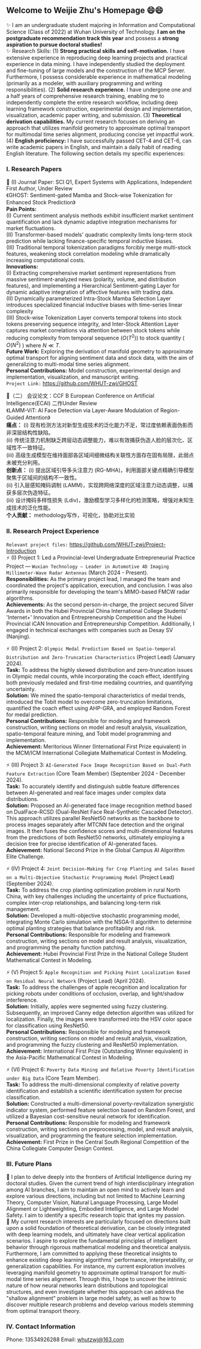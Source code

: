 ## Welcome to Weijie Zhu's Homepage 😄😄
✨ I am an undergraduate student majoring in Information and Computational Science (Class of 2022) at Wuhan University of Technology. **I am on the postgraduate recommendation track this year** and possess a **strong aspiration to pursue doctoral studies!** <br>
✨ Research Skills: (1) **Strong practical skills and self-motivation.** I have extensive experience in reproducing deep learning projects and practical experience in data mining. I have independently studied the deployment and fine-tuning of large models and the construction of the MCP Server. Furthermore, I possess considerable experience in mathematical modeling (primarily as a modeler, with auxiliary programming and writing responsibilities). (2) **Solid research experience.** I have undergone one and a half years of comprehensive research training, enabling me to independently complete the entire research workflow, including deep learning framework construction, experimental design and implementation, visualization, academic paper writing, and submission. (3) **Theoretical derivation capabilities.** My current research focuses on deriving an approach that utilizes manifold geometry to approximate optimal transport for multimodal time series alignment, producing concise yet impactful work. (4) **English proficiency:** I have successfully passed CET-4 and CET-6, can write academic papers in English, and maintain a daily habit of reading English literature. The following section details my specific experiences: <br>


### I. Research Papers
💬 (I) Journal Paper: SCI Q1, Expert Systems with Applications, Independent First Author, Under Review<br>
《GHOST: Sentiment-gated Mamba and Stock-wise Tokenization for Enhanced Stock Prediction》<br>
**Pain Points:** <br>
(I) Current sentiment analysis methods exhibit insufficient market sentiment quantification and lack dynamic adaptive integration mechanisms for market fluctuations.<br>
(II) Transformer-based models' quadratic complexity limits long-term stock prediction while lacking finance-specific temporal inductive biases.<br>
(III) Traditional temporal tokenization paradigms forcibly merge multi-stock features, weakening stock correlation modeling while dramatically increasing computational costs.<br>
**Innovations:** <br>
(I) Extracting comprehensive market sentiment representations from massive sentiment-analyzed news (polarity, volume, and distribution features), and implementing a Hierarchical Sentiment-gating Layer for dynamic adaptive integration of affective features with trading data.<br>
(II) Dynamically parameterized Intra-Stock Mamba Selection Layer introduces specialized financial inductive biases with time-series linear complexity<br>
(III) Stock-wise Tokenization Layer converts temporal tokens into stock tokens preserving sequence integrity, and Inter-Stock Attention Layer captures market correlations via attention between stock tokens while reducing complexity from temporal sequence ($O(T^2)$) to stock quantity ( $O(N^2)$ ) where $N \ll T$.<br>
**Future Work:** Exploring the derivation of manifold geometry to approximate optimal transport for aligning sentiment data and stock data, with the aim of generalizing to multi-modal time series alignment.<br>
**Personal Contributions:** Model construction, experimental design and implementation, visualization, and manuscript writing.<br>
```Project Link:``` https://github.com/WHUT-zwj/GHOST <br>

💬（二） 会议论文：CCF B European Conference on Artificial Intelligence(ECAI) 二作Under Review<br>
《LAMM-ViT: AI Face Detection via Layer-Aware Modulation of Region-Guided Attention》<br>
**痛点：** 
(i) 现有检测方法对新型生成技术的泛化能力不足，常过度依赖表面伪影而非深层结构性缺陷。<br>
(ii) 传统注意力机制缺乏跨层动态调整能力，难以有效捕获伪造人脸的层次化、区域性不一致特征。<br>
(iii) 高级生成模型在维持面部各区域间细微结构关联性方面存在固有局限，此弱点未被充分利用。<br>
**创新点：** 
(i) 提出区域引导多头注意力 (RG-MHA)，利用面部关键点精确引导模型聚焦于区域间的结构不一致性。<br>
(ii) 引入层感知掩码调制 (LAMM)，实现跨网络深度的区域注意力动态调整，以捕获多层次伪造特征。<br>
(iii) 设计掩码多样性损失 (Ldiv)，激励模型学习多样化的检测策略，增强对未知生成技术的泛化性能。<br>
**个人贡献：** methodology写作，可视化，协助对比实验


### II. Research Project Experience<br>
`Relevant project files:` https://github.com/WHUT-zwj/Project-Introduction <br>
⚡ (I) Project 1: Led a Provincial-level Undergraduate Entrepreneurial Practice Project — ```Wuxian Technology — Leader in Automotive 4D Imaging Millimeter-Wave Radar Antennas``` (March 2024 - Present).<br>
**Responsibilities:** As the primary project lead, I managed the team and coordinated the project's application, execution, and conclusion. I was also primarily responsible for developing the team's MIMO-based FMCW radar algorithms.<br>
**Achievements:** As the second person-in-charge, the project secured Silver Awards in both the Hubei Provincial China International College Students' 'Internet+' Innovation and Entrepreneurship Competition and the Hubei Provincial iCAN Innovation and Entrepreneurship Competition. Additionally, I engaged in technical exchanges with companies such as Desay SV (Nanjing).<br>

⚡ (II) Project 2: ```Olympic Medal Prediction Based on Spatio-temporal Distribution and Zero-Truncation Characteristics``` (Project Lead) (January 2024).<br>
**Task:** To address the highly skewed distribution and zero-truncation issues in Olympic medal counts, while incorporating the coach effect, identifying both previously medaled and first-time medaling countries, and quantifying uncertainty.<br>
**Solution:** We mined the spatio-temporal characteristics of medal trends, introduced the Tobit model to overcome zero-truncation limitations, quantified the coach effect using AHP-GRA, and employed Random Forest for medal prediction.<br>
**Personal Contributions:** Responsible for modeling and framework construction, writing sections on model and result analysis, visualization, spatio-temporal feature mining, and Tobit model programming and implementation.<br>
**Achievement:** Meritorious Winner (International First Prize equivalent) in the MCM/ICM International Collegiate Mathematical Contest in Modeling.<br>


⚡ (III) Project 3: ```AI-Generated Face Image Recognition Based on Dual-Path Feature Extraction``` (Core Team Member) (September 2024 - December 2024).<br>
**Task:** To accurately identify and distinguish subtle feature differences between AI-generated and real face images under complex data distributions.<br>
**Solution:** Proposed an AI-generated face image recognition method based on DualFace-RCSD (Dual-ResNet Face Real-Synthetic Cascaded Detector). This approach utilizes parallel ResNet50 networks as the backbone to process images separately after MTCNN face detection and the original images. It then fuses the confidence scores and multi-dimensional features from the predictions of both ResNet50 networks, ultimately employing a decision tree for precise identification of AI-generated faces.<br>
**Achievement:** National Second Prize in the Global Campus AI Algorithm Elite Challenge.<br>

⚡ (IV) Project 4: ```Joint Decision-Making for Crop Planting and Sales Based on a Multi-Objective Stochastic Programming Model``` (Project Lead) (September 2024).<br>
**Task:** To address the crop planting optimization problem in rural North China, with key challenges including the uncertainty of price fluctuations, complex inter-crop relationships, and balancing long-term risk management.<br>
**Solution:** Developed a multi-objective stochastic programming model, integrating Monte Carlo simulation with the NSGA-II algorithm to determine optimal planting strategies that balance profitability and risk.<br>
**Personal Contributions:** Responsible for modeling and framework construction, writing sections on model and result analysis, visualization, and programming the penalty function patching.<br>
**Achievement:** Hubei Provincial First Prize in the National College Student Mathematical Contest in Modeling.<br>

⚡ (V) Project 5: ```Apple Recognition and Picking Point Localization Based on Residual Neural Network``` (Project Lead) (April 2024).<br>
**Task:** To address the challenges of apple recognition and localization for picking robots under conditions of occlusion, overlap, and light/shadow interference.<br>
**Solution:** Initially, apples were segmented using fuzzy clustering. Subsequently, an improved Canny edge detection algorithm was utilized for localization. Finally, the images were transformed into the HSV color space for classification using ResNet50.<br>
**Personal Contributions:** Responsible for modeling and framework construction, writing sections on model and result analysis, visualization, and programming the fuzzy clustering and ResNet50 implementation.<br>
**Achievement:** International First Prize (Outstanding Winner equivalent) in the Asia-Pacific Mathematical Contest in Modeling.<br>

⚡ (VI) Project 6: ```Poverty Data Mining and Relative Poverty Identification under Big Data``` (Core Team Member).<br>
**Task:** To address the multi-dimensional complexity of relative poverty identification and establish a scientific identification system for precise classification.<br>
**Solution:** Constructed a multi-dimensional poverty-revitalization synergistic indicator system, performed feature selection based on Random Forest, and utilized a Bayesian cost-sensitive neural network for identification.<br>
**Personal Contributions:** Responsible for modeling and framework construction, writing sections on preprocessing, model, and result analysis, visualization, and programming the feature selection implementation.<br>
**Achievement:** First Prize in the Central South Regional Competition of the China Collegiate Computer Design Contest.<br>

### III. Future Plans
🌱 I plan to delve deeply into the frontiers of Artificial Intelligence during my doctoral studies. Given the current trend of high interdisciplinary integration among AI branches, I aim to maintain an open mind to actively learn and explore various directions, including but not limited to Machine Learning Theory, Computer Vision, Natural Language Processing, Large Model Alignment or Lightweighting, Embodied Intelligence, and Large Model Safety. I aim to identify a specific research topic that ignites my passion.<br>
🌱 My current research interests are particularly focused on directions built upon a solid foundation of theoretical derivation, can be closely integrated with deep learning models, and ultimately have clear vertical application scenarios. I aspire to explore the fundamental principles of intelligent behavior through rigorous mathematical modeling and theoretical analysis. Furthermore, I am committed to applying these theoretical insights to enhance existing deep learning algorithms' performance, interpretability, or generalization capabilities. For instance, my current exploration involves leveraging manifold geometry to approximate optimal transport for multi-modal time series alignment. Through this, I hope to uncover the intrinsic nature of how neural networks learn distributions and topological structures, and even investigate whether this approach can address the "shallow alignment" problem in large model safety, as well as how to discover multiple research problems and develop various models stemming from optimal transport theory.

### IV. Contact Information
Phone: 13534926288
Email: whutzwj@163.com

<!--
**WHUT-zwj/WHUT-zwj** is a ✨ _special_ ✨ repository because its `README.md` (this file) appears on your GitHub profile.

Here are some ideas to get you started:

- 🔭 I’m currently working on ...
- 🌱 I’m currently learning ...
- 👯 I’m looking to collaborate on ...
- 🤔 I’m looking for help with ...
- 💬 Ask me about ...
- 📫 How to reach me: ...
- 😄 Pronouns: ...
- ⚡ Fun fact: ...
-->
